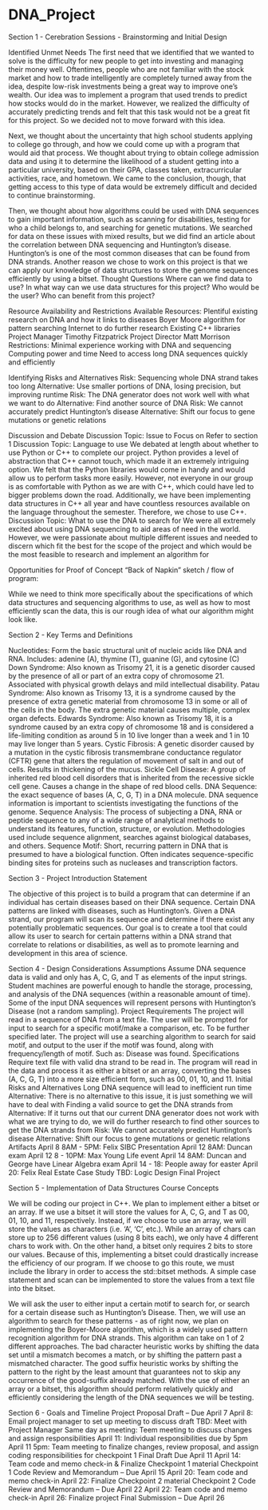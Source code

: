 # DNA_Project

Section 1 - Cerebration Sessions - Brainstorming and Initial Design

Identified Unmet Needs
The first need that we identified that we wanted to solve is the difficulty for new people to get into investing and managing their money well. Oftentimes, people who are not familiar with the stock market and how to trade intelligently are completely turned away from the idea, despite low-risk investments being a great way to improve one’s wealth. Our idea was to implement a program that used trends to predict how stocks would do in the market. However, we realized the difficulty of accurately predicting trends and felt that this task would not be a great fit for this project. So we decided not to move forward with this idea.

Next, we thought about the uncertainty that high school students applying to college go through, and how we could come up with a program that would aid that process. We thought about trying to obtain college admission data and using it to determine the likelihood of a student getting into a particular university, based on their GPA, classes taken, extracurricular activities, race, and hometown. We came to the conclusion, though, that getting access to this type of data would be extremely difficult and decided to continue brainstorming.

Then, we thought about how algorithms could be used with DNA sequences to gain important information, such as scanning for disabilities, testing for who a child belongs to, and searching for genetic mutations. We searched for data on these issues with mixed results, but we did find an article about the correlation between DNA sequencing and Huntington’s disease. Huntington’s is one of the most common diseases that can be found from DNA strands. Another reason we chose to work on this project is that we can apply our knowledge of data structures to store the genome sequences efficiently by using a bitset.
Thought Questions
Where can we find data to use?
In what way can we use data structures for this project?
Who would be the user?
Who can benefit from this project?
 
Resource Availability and Restrictions
Available Resources:
Plentiful existing research on DNA and how it links to diseases
Boyer Moore algorithm for pattern searching
Internet to do further research
Existing C++ libraries
Project Manager Timothy Fitzpatrick
Project Director Matt Morrison
Restrictions:
Minimal experience working with DNA and sequencing
Computing power and time
Need to access long DNA sequences quickly and efficiently
 
Identifying Risks and Alternatives
Risk: Sequencing whole DNA strand takes too long
Alternative: Use smaller portions of DNA, losing precision, but improving runtime
Risk: The DNA generator does not work well with what we want to do
Alternative: Find another source of DNA
Risk: We cannot accurately predict Huntington’s disease
Alternative: Shift our focus to gene mutations or genetic relations
 
Discussion and Debate
Discussion Topic: Issue to Focus on
Refer to section 1
Discussion Topic: Language to use
We debated at length about whether to use Python or C++ to complete our project. Python provides a level of abstraction that C++ cannot touch, which made it an extremely intriguing option. We felt that the Python libraries would come in handy and would allow us to perform tasks more easily. However, not everyone in our group is as comfortable with Python as we are with C++, which could have led to bigger problems down the road. Additionally, we have been implementing data structures in C++ all year and have countless resources available on the language throughout the semester. Therefore, we chose to use C++.
Discussion Topic: What to use the DNA to search for
We were all extremely excited about using DNA sequencing to aid areas of need in the world. However, we were passionate about multiple different issues and needed to discern which fit the best for the scope of the project and which would be the most feasible to research and implement an algorithm for
 
Opportunities for Proof of Concept
“Back of Napkin” sketch / flow of program:

While we need to think more specifically about the specifications of which data structures and sequencing algorithms to use, as well as how to most efficiently scan the data, this is our rough idea of what our algorithm might look like.

Section 2 - Key Terms and Definitions

Nucleotides: Form the basic structural unit of nucleic acids like DNA and RNA. Includes: adenine (A), thymine (T), guanine (G), and cytosine (C)
Down Syndrome: Also known as Trisomy 21, it is a genetic disorder caused by the presence of all or part of an extra copy of chromosome 21. Associated with physical growth delays and mild intellectual disability.
Patau Syndrome: Also known as Trisomy 13, it is a syndrome caused by the presence of extra genetic material from chromosome 13 in some or all of the cells in the body. The extra genetic material causes multiple, complex organ defects.
Edwards Syndrome: Also known as Trisomy 18, it is a syndrome caused by an extra copy of chromosome 18 and is considered a life-limiting condition as around 5 in 10 live longer than a week and 1 in 10 may live longer than 5 years.
Cystic Fibrosis: A genetic disorder caused by a mutation in the cystic fibrosis transmembrane conductance regulator (CFTR) gene that alters the regulation of movement of salt in and out of cells. Results in thickening of the mucus.
Sickle Cell Disease: A group of inherited red blood cell disorders that is inherited from the recessive sickle cell gene. Causes a change in the shape of red blood cells.
DNA Sequence: the exact sequence of bases (A, C, G, T) in a DNA molecule. DNA sequence information is important to scientists investigating the functions of the genome.
Sequence Analysis: The process of subjecting a DNA, RNA or peptide sequence to any of a wide range of analytical methods to understand its features, function, structure, or evolution. Methodologies used include sequence alignment, searches against biological databases, and others.
Sequence Motif: Short, recurring pattern in DNA that is presumed to have a biological function. Often indicates sequence-specific binding sites for proteins such as nucleases and transcription factors.


Section 3 - Project Introduction Statement

The objective of this project is to build a program that can determine if an individual has certain diseases based on their DNA sequence. Certain DNA patterns are linked with diseases, such as Huntington’s. Given a DNA strand, our program will scan its sequence and determine if there exist any potentially problematic sequences. Our goal is to create a tool that could allow its user to search for certain patterns within a DNA strand that correlate to relations or disabilities, as well as to promote learning and development in this area of science.


Section 4 - Design Considerations
Assumptions
Assume DNA sequence data is valid and only has A, C, G, and T as elements of the input strings.
Student machines are powerful enough to handle the storage, processing, and analysis of the DNA sequences (within a reasonable amount of time).
Some of the input DNA sequences will represent persons with Huntington’s Disease (not a random sampling).
Project Requirements
The project will read in a sequence of DNA from a text file.
The user will be prompted for input to search for a specific motif/make a comparison, etc. To be further specified later.
The project will use a searching algorithm to search for said motif, and output to the user if the motif was found, along with frequency/length of motif. Such as: Disease was found.
Specifications
Require text file with valid dna strand to be read in.
The program will read in the data and process it as either a bitset or an array, converting the bases (A, C, G, T) into a more size efficient form, such as 00, 01, 10, and 11.
Initial Risks and Alternatives
Long DNA sequence will lead to inefficient run time
Alternative: There is no alternative to this issue, it is just something we will have to deal with
Finding a valid source to get the DNA strands from
Alternative: If it turns out that our current DNA generator does not work with what we are trying to do, we will do further research to find other sources to get the DNA strands from
Risk: We cannot accurately predict Huntington’s disease
Alternative: Shift our focus to gene mutations or genetic relations
Artifacts
April 8 8AM - 5PM: Felix SIBC Presentation
April 12 8AM: Duncan exam
April 12 8 - 10PM: Max Young Life event
April 14 8AM: Duncan and George have Linear Algebra exam
April 14 - 18: People away for easter
April 20: Felix Real Estate Case Study
TBD: Logic Design Final Project

Section 5 - Implementation of Data Structures Course Concepts

We will be coding our project in C++. We plan to implement either a bitset or an array. If we use a bitset it will store the values for A, C, G, and T as 00, 01, 10, and 11, respectively. Instead, if we choose to use an array, we will store the values as characters (i.e. ‘A’, ‘C’, etc.). While an array of chars can store up to 256 different values (using 8 bits each), we only have 4 different chars to work with. On the other hand, a bitset only requires 2 bits to store our values. Because of this, implementing a bitset could drastically increase the efficiency of our program. If we choose to go this route, we must include the <bitset> library in order to access the std::bitset methods. A simple case statement and scan can be implemented to store the values from a text file into the bitset. 

We will ask the user to either input a certain motif to search for, or search for a certain disease such as Huntington’s Disease. Then, we will use an algorithm to search for these patterns - as of right now, we plan on implementing the Boyer-Moore algorithm, which is a widely used pattern recognition algorithm for DNA strands. This algorithm can take on 1 of 2 different approaches. The bad character heuristic works by shifting the data set until a mismatch becomes a match, or by shifting the pattern past a mismatched character. The good suffix heuristic works by shifting the pattern to the right by the least amount that guarantees not to skip any occurrence of the good-suffix already matched. With the use of either an array or a bitset, this algorithm should perform relatively quickly and efficiently considering the length of the DNA sequences we will be testing.

Section 6 - Goals and Timeline
Project Proposal Draft – Due April 7
April 8: Email project manager to set up meeting to discuss draft
TBD: Meet with Project Manager
Same day as meeting: Teem meeting to discuss changes and assign responsibilities
April 11: Individual responsibilities due by 5pm
April 11 5pm: Team meeting to finalize changes, review proposal, and assign coding responsibilities for checkpoint 1
Final Draft Due April 11
April 14: Team code and memo check-in & Finalize Checkpoint 1 material
Checkpoint 1 Code Review and Memorandum – Due April 15 
April 20: Team code and memo check-in
April 22: Finalize Checkpoint 2 material
Checkpoint 2 Code Review and Memorandum – Due April 22
April 22: Team code and memo check-in
April 26: Finalize project
Final Submission – Due April 26
